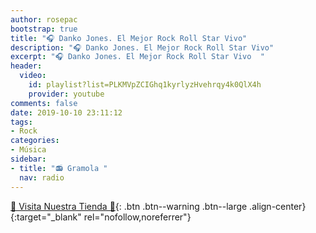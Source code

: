```yaml
---
author: rosepac
bootstrap: true
title: "🎧 Danko Jones. El Mejor Rock Roll Star Vivo"
description: "🎧 Danko Jones. El Mejor Rock Roll Star Vivo"
excerpt: "🎧 Danko Jones. El Mejor Rock Roll Star Vivo  "
header:
  video:
    id: playlist?list=PLKMVpZCIGhq1kyrlyzHvehrqy4k0QlX4h
    provider: youtube
comments: false
date: 2019-10-10 23:11:12
tags:
- Rock
categories:
- Música
sidebar:
- title: "📻 Gramola "
  nav: radio
---
```


[🎁 Visita Nuestra Tienda 🎁](https://www.amazon.es/shop/cibercursos){: .btn .btn--warning .btn--large .align-center}{:target="_blank" rel="nofollow,noreferrer"}